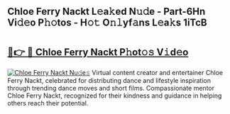 ## Chloe Ferry Nackt L𝚎a𝚔ed N𝚞𝚍e - Part-6Hn Vi𝚍𝚎o P𝚑𝚘tos - H𝚘𝚝 O𝚗𝚕yf𝚊ns L𝚎a𝚔s 1iTcB

# <h2><a href="http://kf6pomw.oniu.top/?m=Chloe+Ferry+Nackt">🔗👉 🔴 Chloe Ferry Nackt P𝚑ot𝚘𝚜 V𝚒d𝚎o</a></h2>

[![Chloe Ferry Nackt Nu𝚍e𝚜](https://i.imgur.com/0qMVB7G.gif)](http://kf6pomw.oniu.top/?m=Chloe+Ferry+Nackt)
Virtual content creator and entertainer Chloe Ferry Nackt, celebrated for distributing dance and lifestyle inspiration through trending dance moves and short films. Compassionate mentor Chloe Ferry Nackt, recognized for their kindness and guidance in helping others reach their potential.  
